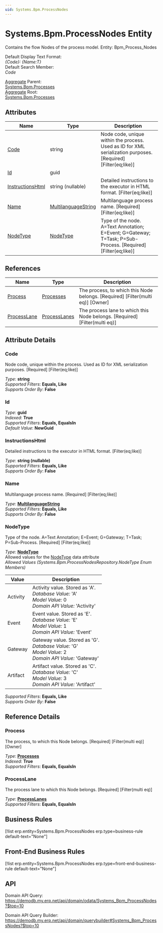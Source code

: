```yaml
---
uid: Systems.Bpm.ProcessNodes
---
```

# Systems.Bpm.ProcessNodes Entity

Contains the flow Nodes of the process model. Entity: Bpm_Process_Nodes

Default Display Text Format:  
_{Code}: {Name:T}_  
Default Search Member:  
_Code_  

[Aggregate](xref:aggregates) Parent:  
[Systems.Bpm.Processes](Systems.Bpm.Processes.md)  
[Aggregate](xref:aggregates) Root:  
[Systems.Bpm.Processes](Systems.Bpm.Processes.md)  

## Attributes

| Name | Type | Description |
| ---- | ---- | --- |
| [Code](Systems.Bpm.ProcessNodes.md#code) | string | Node code, unique within the process. Used as ID for XML serialization purposes. [Required] [Filter(eq;like)] 
| [Id](Systems.Bpm.ProcessNodes.md#id) | guid |  
| [InstructionsHtml](Systems.Bpm.ProcessNodes.md#instructionshtml) | string (nullable) | Detailed instructions to the executor in HTML format. [Filter(eq;like)] 
| [Name](Systems.Bpm.ProcessNodes.md#name) | [MultilanguageString](../data-types.md#multilanguagestring) | Multilanguage process name. [Required] [Filter(eq;like)] 
| [NodeType](Systems.Bpm.ProcessNodes.md#nodetype) | [NodeType](Systems.Bpm.ProcessNodes.md#nodetype) | Type of the node. A=Text Annotation; E=Event; G=Gateway; T=Task; P=Sub-Process. [Required] [Filter(eq;like)] 

## References

| Name | Type | Description |
| ---- | ---- | --- |
| [Process](Systems.Bpm.ProcessNodes.md#process) | [Processes](Systems.Bpm.Processes.md) | The process, to which this Node belongs. [Required] [Filter(multi eq)] [Owner] |
| [ProcessLane](Systems.Bpm.ProcessNodes.md#processlane) | [ProcessLanes](Systems.Bpm.ProcessLanes.md) | The process lane to which this Node belongs. [Required] [Filter(multi eq)] |


## Attribute Details

### Code

Node code, unique within the process. Used as ID for XML serialization purposes. [Required] [Filter(eq;like)]

_Type_: **string**  
_Supported Filters_: **Equals, Like**  
_Supports Order By_: **False**  

### Id

_Type_: **guid**  
_Indexed_: **True**  
_Supported Filters_: **Equals, EqualsIn**  
_Default Value_: **NewGuid**  

### InstructionsHtml

Detailed instructions to the executor in HTML format. [Filter(eq;like)]

_Type_: **string (nullable)**  
_Supported Filters_: **Equals, Like**  
_Supports Order By_: **False**  

### Name

Multilanguage process name. [Required] [Filter(eq;like)]

_Type_: **[MultilanguageString](../data-types.md#multilanguagestring)**  
_Supported Filters_: **Equals, Like**  
_Supports Order By_: **False**  

### NodeType

Type of the node. A=Text Annotation; E=Event; G=Gateway; T=Task; P=Sub-Process. [Required] [Filter(eq;like)]

_Type_: **[NodeType](Systems.Bpm.ProcessNodes.md#nodetype)**  
Allowed values for the [NodeType](Systems.Bpm.ProcessNodes.md#nodetype) data attribute  
_Allowed Values (Systems.Bpm.ProcessNodesRepository.NodeType Enum Members)_  

| Value | Description |
| ---- | --- |
| Activity | Activity value. Stored as 'A'. <br /> _Database Value:_ 'A' <br /> _Model Value:_ 0 <br /> _Domain API Value:_ 'Activity' |
| Event | Event value. Stored as 'E'. <br /> _Database Value:_ 'E' <br /> _Model Value:_ 1 <br /> _Domain API Value:_ 'Event' |
| Gateway | Gateway value. Stored as 'G'. <br /> _Database Value:_ 'G' <br /> _Model Value:_ 2 <br /> _Domain API Value:_ 'Gateway' |
| Artifact | Artifact value. Stored as 'C'. <br /> _Database Value:_ 'C' <br /> _Model Value:_ 3 <br /> _Domain API Value:_ 'Artifact' |

_Supported Filters_: **Equals, Like**  
_Supports Order By_: **False**  


## Reference Details

### Process

The process, to which this Node belongs. [Required] [Filter(multi eq)] [Owner]

_Type_: **[Processes](Systems.Bpm.Processes.md)**  
_Indexed_: **True**  
_Supported Filters_: **Equals, EqualsIn**  

### ProcessLane

The process lane to which this Node belongs. [Required] [Filter(multi eq)]

_Type_: **[ProcessLanes](Systems.Bpm.ProcessLanes.md)**  
_Supported Filters_: **Equals, EqualsIn**  



## Business Rules

[!list erp.entity=Systems.Bpm.ProcessNodes erp.type=business-rule default-text="None"]

## Front-End Business Rules

[!list erp.entity=Systems.Bpm.ProcessNodes erp.type=front-end-business-rule default-text="None"]

## API

Domain API Query:
<https://demodb.my.erp.net/api/domain/odata/Systems_Bpm_ProcessNodes?$top=10>

Domain API Query Builder:
<https://demodb.my.erp.net/api/domain/querybuilder#Systems_Bpm_ProcessNodes?$top=10>

